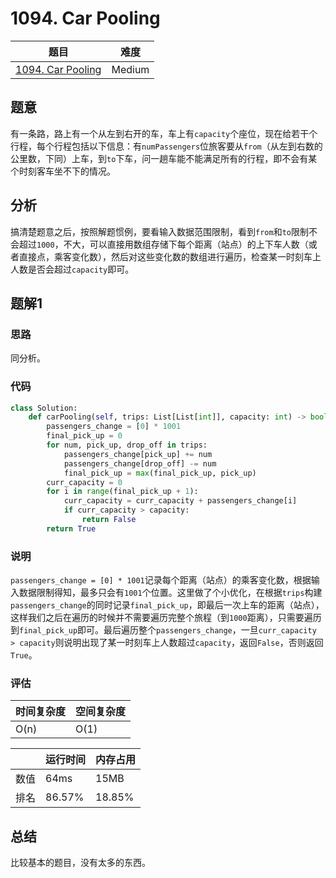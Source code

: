 # 1094. Car Pooling

| 题目 | 难度 |
| ---- | ---- |
| [1094. Car Pooling](https://leetcode.com/problems/car-pooling/) | Medium |

## 题意

有一条路，路上有一个从左到右开的车，车上有`capacity`个座位，现在给若干个行程，每个行程包括以下信息：有`numPassengers`位旅客要从`from`（从左到右数的公里数，下同）上车，到`to`下车，问一趟车能不能满足所有的行程，即不会有某个时刻客车坐不下的情况。

## 分析

搞清楚题意之后，按照解题惯例，要看输入数据范围限制，看到`from`和`to`限制不会超过`1000`，不大，可以直接用数组存储下每个距离（站点）的上下车人数（或者直接点，乘客变化数），然后对这些变化数的数组进行遍历，检查某一时刻车上人数是否会超过`capacity`即可。

## 题解1

### 思路

同分析。

### 代码

```python
class Solution:
    def carPooling(self, trips: List[List[int]], capacity: int) -> bool:
        passengers_change = [0] * 1001
        final_pick_up = 0
        for num, pick_up, drop_off in trips:
            passengers_change[pick_up] += num
            passengers_change[drop_off] -= num
            final_pick_up = max(final_pick_up, pick_up)
        curr_capacity = 0
        for i in range(final_pick_up + 1):
            curr_capacity = curr_capacity + passengers_change[i]
            if curr_capacity > capacity:
                return False
        return True
```

### 说明

`passengers_change = [0] * 1001`记录每个距离（站点）的乘客变化数，根据输入数据限制得知，最多只会有`1001`个位置。这里做了个小优化，在根据`trips`构建`passengers_change`的同时记录`final_pick_up`，即最后一次上车的距离（站点），这样我们之后在遍历的时候并不需要遍历完整个旅程（到`1000`距离），只需要遍历到`final_pick_up`即可。最后遍历整个`passengers_change`，一旦`curr_capacity > capacity`则说明出现了某一时刻车上人数超过`capacity`，返回`False`，否则返回`True`。

### 评估

| 时间复杂度 | 空间复杂度 |
| ---- | ---- |
| O(n) | O(1) |

| | 运行时间 | 内存占用 |
| ---- | ---- | ---- |
| 数值 | 64ms | 15MB |
| 排名 | 86.57% | 18.85% |

## 总结

比较基本的题目，没有太多的东西。
